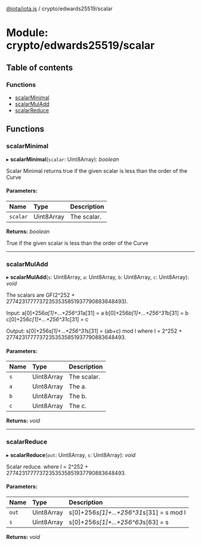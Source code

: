 [@iota/iota.js](../README.md) / crypto/edwards25519/scalar

# Module: crypto/edwards25519/scalar

## Table of contents

### Functions

- [scalarMinimal](crypto_edwards25519_scalar.md#scalarminimal)
- [scalarMulAdd](crypto_edwards25519_scalar.md#scalarmuladd)
- [scalarReduce](crypto_edwards25519_scalar.md#scalarreduce)

## Functions

### scalarMinimal

▸ **scalarMinimal**(`scalar`: Uint8Array): *boolean*

Scalar Minimal returns true if the given scalar is less than the order of the Curve

#### Parameters:

| Name | Type | Description |
| :------ | :------ | :------ |
| `scalar` | Uint8Array | The scalar. |

**Returns:** *boolean*

True if the given scalar is less than the order of the Curve

___

### scalarMulAdd

▸ **scalarMulAdd**(`s`: Uint8Array, `a`: Uint8Array, `b`: Uint8Array, `c`: Uint8Array): *void*

The scalars are GF(2^252 + 27742317777372353535851937790883648493).

Input:
  a[0]+256*a[1]+...+256^31*a[31] = a
  b[0]+256*b[1]+...+256^31*b[31] = b
  c[0]+256*c[1]+...+256^31*c[31] = c

Output:
  s[0]+256*s[1]+...+256^31*s[31] = (ab+c) mod l
  where l = 2^252 + 27742317777372353535851937790883648493.

#### Parameters:

| Name | Type | Description |
| :------ | :------ | :------ |
| `s` | Uint8Array | The scalar. |
| `a` | Uint8Array | The a. |
| `b` | Uint8Array | The b. |
| `c` | Uint8Array | The c. |

**Returns:** *void*

___

### scalarReduce

▸ **scalarReduce**(`out`: Uint8Array, `s`: Uint8Array): *void*

Scalar reduce.
where l = 2^252 + 27742317777372353535851937790883648493.

#### Parameters:

| Name | Type | Description |
| :------ | :------ | :------ |
| `out` | Uint8Array | s[0]+256*s[1]+...+256^31*s[31] = s mod l |
| `s` | Uint8Array | s[0]+256*s[1]+...+256^63*s[63] = s |

**Returns:** *void*
